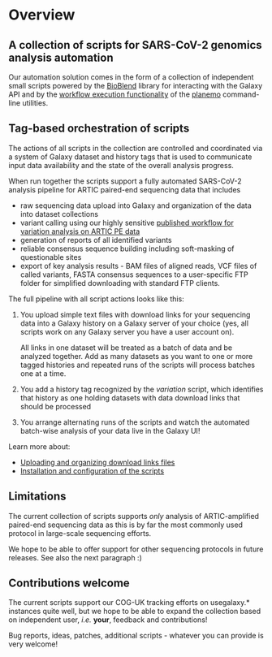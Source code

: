 # Overview

## A collection of scripts for SARS-CoV-2 genomics analysis automation

Our automation solution comes in the form of a collection of independent small
scripts powered by the [BioBlend](https://github.com/galaxyproject/bioblend)
library for interacting with the Galaxy API and by the
[workflow execution functionality](https://planemo.readthedocs.io/en/latest/running.html#workflow-execution-against-an-external-galaxy)
of the [planemo](https://github.com/galaxyproject/planemo) command-line
utilities.

## Tag-based orchestration of scripts

The actions of all scripts in the collection are controlled and coordinated via
a system of Galaxy dataset and history tags that is used to communicate input
data availability and the state of the overall analysis progress.

When run together the scripts support a fully automated SARS-CoV-2 analysis
pipeline for ARTIC paired-end sequencing data that includes

- raw sequencing data upload into Galaxy and organization of the data into dataset collections
- variant calling using our highly sensitive [published workflow for variation analysis on ARTIC PE data](https://github.com/iwc-workflows/sars-cov-2-pe-illumina-artic-variant-calling)
- generation of reports of all identified variants
- reliable consensus sequence building including soft-masking of questionable sites
- export of key analysis results - BAM files of aligned reads, VCF files of called variants, FASTA consensus sequences to a user-specific FTP folder for simplified downloading with standard FTP clients.

The full pipeline with all script actions looks like this:

1. You upload simple text files with download links for your sequencing data
   into a Galaxy history on a Galaxy server of your choice (yes, all scripts
   work on any Galaxy server you have a user account on).

   All links in one dataset will be treated as a batch of data and be analyzed
   together. Add as many datasets as you want to one or more tagged histories
   and repeated runs of the scripts will process batches one at a time.

2. You add a history tag recognized by the *variation* script, which identifies
   that history as one holding datasets with data download links that should be
   processed

3. You arrange alternating runs of the scripts and watch the automated
   batch-wise analysis of your data live in the Galaxy UI!

Learn more about:

- [Uploading and organizing download links files](./data_import.md)
- [Installation and configuration of the scripts](./manual.md)

## Limitations

The current collection of scripts supports *only* analysis of ARTIC-amplified
paired-end sequencing data as this is by far the most commonly used protocol
in large-scale sequencing efforts.

We hope to be able to offer support for other sequencing protocols in future
releases. See also the next paragraph :)

## Contributions welcome

The current scripts support our COG-UK tracking efforts on usegalaxy.*
instances quite well, but we hope to be able to expand the collection based on
independent user, *i.e.* **your**, feedback and contributions!

Bug reports, ideas, patches, additional scripts - whatever you can provide is
very welcome!

